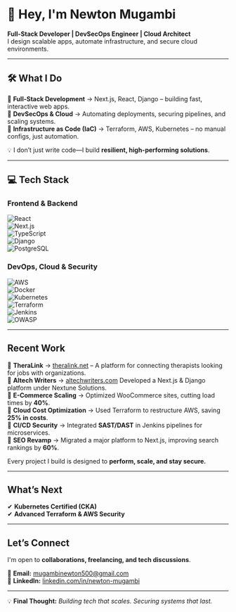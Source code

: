  # 👋 Hey, I'm Newton Mugambi  

 **Full-Stack Developer | DevSecOps Engineer | Cloud Architect**  
I design scalable apps, automate infrastructure, and secure cloud environments.    

---

## 🛠️ What I Do  

🔹 **Full-Stack Development** → Next.js, React, Django – building fast, interactive web apps.   
🔹 **DevSecOps & Cloud** → Automating deployments, securing pipelines, and scaling systems.  
🔹 **Infrastructure as Code (IaC)** → Terraform, AWS, Kubernetes – no manual configs, just automation.  
 
💡 I don’t just write code—I build **resilient, high-performing solutions**.  
 
---

## 💻 Tech Stack  

### **Frontend & Backend**  
![React](https://img.shields.io/badge/-React-61DAFB?logo=react&logoColor=black)   
![Next.js](https://img.shields.io/badge/-Next.js-000000?logo=next.js)  
![TypeScript](https://img.shields.io/badge/-TypeScript-3178C6?logo=typescript)  
![Django](https://img.shields.io/badge/-Django-092E20?logo=django)   
![PostgreSQL](https://img.shields.io/badge/-PostgreSQL-336791?logo=postgresql)  

### **DevOps, Cloud & Security**  
![AWS](https://img.shields.io/badge/-AWS-FF9900?logo=amazon-aws)  
![Docker](https://img.shields.io/badge/-Docker-2496ED?logo=docker)  
![Kubernetes](https://img.shields.io/badge/-Kubernetes-326CE5?logo=kubernetes)  
![Terraform](https://img.shields.io/badge/-Terraform-623CE4?logo=terraform)  
![Jenkins](https://img.shields.io/badge/-Jenkins-D24939?logo=jenkins)  
![OWASP](https://img.shields.io/badge/-OWASP-000000?logo=owasp)  

---

##  Recent Work  

🔹 **TheraLink** → [theralink.net](https://theralink.net) – A platform for connecting therapists looking for jobs with organizations.  
🔹 **Altech Writers** → [altechwriters.com](https://altechwriters.com)  Developed a Next.js & Django platform under Nextune Solutions.  
🔹 **E-Commerce Scaling** → Optimized WooCommerce sites, cutting load times by **40%**.  
🔹 **Cloud Cost Optimization** → Used Terraform to restructure AWS, saving **25% in costs**.  
🔹 **CI/CD Security** → Integrated **SAST/DAST** in Jenkins pipelines for microservices.  
🔹 **SEO Revamp** → Migrated a major platform to Next.js, improving search rankings by **60%**.  

 Every project I build is designed to **perform, scale, and stay secure.**  

---

##  What’s Next  

✔ **Kubernetes Certified (CKA)**  
✔ **Advanced Terraform & AWS Security**  


---

## Let’s Connect  

I'm open to **collaborations, freelancing, and tech discussions**.  

📩 **Email:** [mugambinewton500@gmail.com](mailto:mugambinewton500@gmail.com)  
🔗 **LinkedIn:** [linkedin.com/in/newton-mugambi](https://linkedin.com/in/newton-mugambi-666671243/)  

---

💡 **Final Thought:** *Building tech that scales. Securing systems that last.*  
